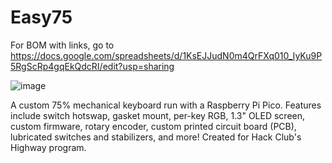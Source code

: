 # Easy75

For BOM with links, go to https://docs.google.com/spreadsheets/d/1KsEJJudN0m4QrFXq010_IyKu9P5RgScRp4gqEkQdcRI/edit?usp=sharing

![image](https://github.com/user-attachments/assets/7284bb75-624f-4091-b7a8-b8780cf26c3c)

A custom 75% mechanical keyboard run with a Raspberry Pi Pico. Features include switch hotswap, gasket mount, per-key RGB, 1.3" OLED screen, custom firmware, rotary encoder, custom printed circuit board (PCB), lubricated switches and stabilizers, and more! Created for Hack Club's Highway program.


